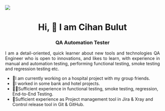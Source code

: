 <img src="https://github.com/cihanBulut70/cihanBulut70/blob/main/Cihan.jpg?raw=true">

<h1 align="center">Hi, 👋 I am Cihan Bulut</h1>
  
<h3 align="center">QA Automation Tester</h3>

<p align="justify">I am a detail-oriented, quick learner about new tools and technologies QA Engineer who is open to innovations, and likes to learn, with experience in manual and automation testing, performing functional testing, smoke testing and regression testing etc.</p>

<ul>
  <li>🏥I am currently working on a hospital project with my group friends.</li> 
  <li>💱I worked in some bank and hotel projects.</li>
  <li>👨‍💻Sufficient experience in functional testing, smoke testing, regression, End-to-End Testing.</li>
  <li>📶Sufficient experience as Project management tool in Jira & Xray and Control release tool in Git & GitHub.</li>
</ul>

